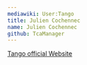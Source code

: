 ```yaml
---
mediawiki: User:Tango
title: Julien Cochennec
name: Julien Cochennec
github: TcaManager
---
```


[Tango official Website](http://biophysique.mnhn.fr/tango)
